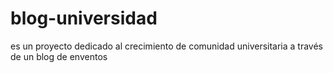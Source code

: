 # blog-universidad
es un proyecto dedicado al crecimiento de comunidad universitaria a través de un blog de enventos
